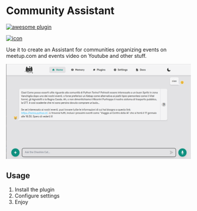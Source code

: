 # Community Assistant

[![awesome plugin](https://custom-icon-badges.demolab.com/static/v1?label=&message=awesome+plugin&color=F4F4F5&style=for-the-badge&logo=cheshire_cat_black)](https://github.com/cheshire-cat-ai/plugins)

[![icon](https://raw.githubusercontent.com/AlessandroSpallina/ccat-community-assistant/main/img/logo2.png)](https://)



Use it to create an Assistant for communities organizing events on meetup.com and events video on Youtube and other stuff.

[![chat](https://raw.githubusercontent.com/AlessandroSpallina/ccat-community-assistant/main/img/chat.png)](https://)

## Usage

1. Install the plugin
2. Configure settings
3. Enjoy
